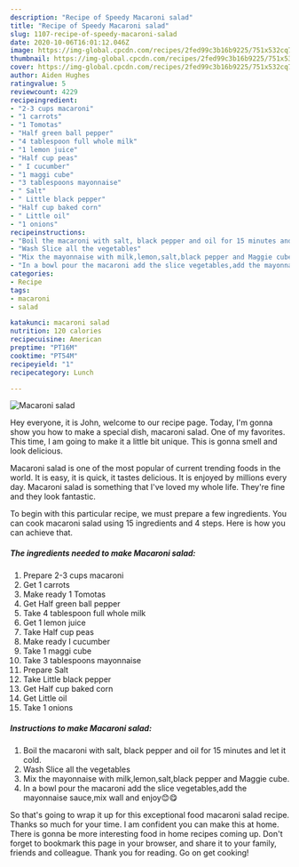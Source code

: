 ```yaml
---
description: "Recipe of Speedy Macaroni salad"
title: "Recipe of Speedy Macaroni salad"
slug: 1107-recipe-of-speedy-macaroni-salad
date: 2020-10-06T16:01:12.046Z
image: https://img-global.cpcdn.com/recipes/2fed99c3b16b9225/751x532cq70/macaroni-salad-recipe-main-photo.jpg
thumbnail: https://img-global.cpcdn.com/recipes/2fed99c3b16b9225/751x532cq70/macaroni-salad-recipe-main-photo.jpg
cover: https://img-global.cpcdn.com/recipes/2fed99c3b16b9225/751x532cq70/macaroni-salad-recipe-main-photo.jpg
author: Aiden Hughes
ratingvalue: 5
reviewcount: 4229
recipeingredient:
- "2-3 cups macaroni"
- "1 carrots"
- "1 Tomotas"
- "Half green ball pepper"
- "4 tablespoon full whole milk"
- "1 lemon juice"
- "Half cup peas"
- " I cucumber"
- "1 maggi cube"
- "3 tablespoons mayonnaise"
- " Salt"
- " Little black pepper"
- "Half cup baked corn"
- " Little oil"
- "1 onions"
recipeinstructions:
- "Boil the macaroni with salt, black pepper and oil for 15 minutes and let it cold."
- "Wash Slice all the vegetables"
- "Mix the mayonnaise with milk,lemon,salt,black pepper and Maggie cube."
- "In a bowl pour the macaroni add the slice vegetables,add the mayonnaise sauce,mix wall and enjoy😊😋"
categories:
- Recipe
tags:
- macaroni
- salad

katakunci: macaroni salad 
nutrition: 120 calories
recipecuisine: American
preptime: "PT16M"
cooktime: "PT54M"
recipeyield: "1"
recipecategory: Lunch

---
```



![Macaroni salad](https://img-global.cpcdn.com/recipes/2fed99c3b16b9225/751x532cq70/macaroni-salad-recipe-main-photo.jpg)

Hey everyone, it is John, welcome to our recipe page. Today, I'm gonna show you how to make a special dish, macaroni salad. One of my favorites. This time, I am going to make it a little bit unique. This is gonna smell and look delicious.

Macaroni salad is one of the most popular of current trending foods in the world. It is easy, it is quick, it tastes delicious. It is enjoyed by millions every day. Macaroni salad is something that I've loved my whole life. They're fine and they look fantastic.




To begin with this particular recipe, we must prepare a few ingredients. You can cook macaroni salad using 15 ingredients and 4 steps. Here is how you can achieve that.

<!--inarticleads1-->

##### The ingredients needed to make Macaroni salad:

1. Prepare 2-3 cups macaroni
1. Get 1 carrots
1. Make ready 1 Tomotas
1. Get Half green ball pepper
1. Take 4 tablespoon full whole milk
1. Get 1 lemon juice
1. Take Half cup peas
1. Make ready  I cucumber
1. Take 1 maggi cube
1. Take 3 tablespoons mayonnaise
1. Prepare  Salt
1. Take  Little black pepper
1. Get Half cup baked corn
1. Get  Little oil
1. Take 1 onions




<!--inarticleads2-->

##### Instructions to make Macaroni salad:

1. Boil the macaroni with salt, black pepper and oil for 15 minutes and let it cold.
1. Wash Slice all the vegetables
1. Mix the mayonnaise with milk,lemon,salt,black pepper and Maggie cube.
1. In a bowl pour the macaroni add the slice vegetables,add the mayonnaise sauce,mix wall and enjoy😊😋




So that's going to wrap it up for this exceptional food macaroni salad recipe. Thanks so much for your time. I am confident you can make this at home. There is gonna be more interesting food in home recipes coming up. Don't forget to bookmark this page in your browser, and share it to your family, friends and colleague. Thank you for reading. Go on get cooking!

